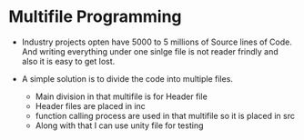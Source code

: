 # Multifile Programming
* Industry projects opten have 5000 to 5 millions of Source lines of Code. And writing everything under one sinlge file is not reader frindly and also it is easy to get lost.
* A simple solution is to divide the code into multiple files.

     * Main division in that multifile is for Header file
     * Header files are placed in inc
     * function calling process are used in that multifile so it is placed in src
     * Along with that I can use unity file for testing

